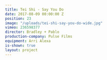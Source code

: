 ```yaml
---
title: Tei Shi - Say You Do
date: 2017-08-09 00:00:00 Z
position: 23
image: "/uploads/tei-shi-say-you-do-wide.jpg"
vimeo: 236598377
director: Bradley + Pablo
production-company: Pulse Films
equipment: Arri Alexa
is-shown: true
layout: project
---
```


